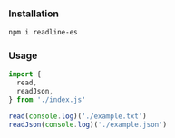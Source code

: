 ### Installation

```bash
npm i readline-es
```

### Usage

```javascript
import {
  read,
  readJson,
} from './index.js'

read(console.log)('./example.txt')
readJson(console.log)('./example.json')
```
